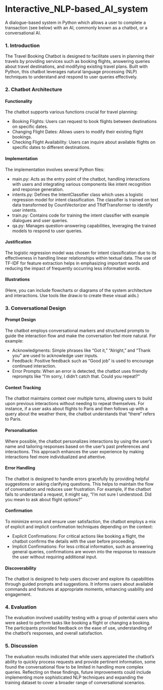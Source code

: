 # Interactive_NLP-based_AI_system
A dialogue-based system in Python which allows a user to complete a transaction (see below) with an AI, commonly known as a chatbot, or a conversational AI. 

### 1. Introduction

The Travel Booking Chatbot is designed to facilitate users in planning their travels by providing services such as booking flights, answering queries about travel destinations, and modifying existing travel plans. Built with Python, this chatbot leverages natural language processing (NLP) techniques to understand and respond to user queries effectively.

### 2. Chatbot Architecture

#### Functionality

The chatbot supports various functions crucial for travel planning:
- Booking Flights: Users can request to book flights between destinations on specific dates. 
- Changing Flight Dates: Allows users to modify their existing flight bookings. 
- Checking Flight Availability: Users can inquire about available flights on specific dates to different destinations.

#### Implementation

The implementation involves several Python files:
- main.py: Acts as the entry point of the chatbot, handling interactions with users and integrating various components like intent recognition and response generation. 
- intents.py: Defines the IntentClassifier class which uses a logistic regression model for intent classification. The classifier is trained on text data transformed by CountVectorizer and TfidfTransformer to identify user intents.
- train.py: Contains code for training the intent classifier with example dialogues and user queries. 
- qa.py: Manages question-answering capabilities, leveraging the trained models to respond to user queries.

#### Justification

The logistic regression model was chosen for intent classification due to its effectiveness in handling linear relationships within textual data. The use of TF-IDF for feature extraction helps in emphasizing important words and reducing the impact of frequently occurring less informative words.

#### Illustrations

(Here, you can include flowcharts or diagrams of the system architecture and interactions. Use tools like draw.io to create these visual aids.)

### 3. Conversational Design

#### Prompt Design

The chatbot employs conversational markers and structured prompts to guide the interaction flow and make the conversation feel more natural. For example:
- Acknowledgments: Simple phrases like “Got it,” “Alright,” and “Thank you” are used to acknowledge user inputs.
- Feedback: Positive feedback such as “Good job” is used to encourage continued interaction.
- Error Prompts: When an error is detected, the chatbot uses friendly reprompts like “I’m sorry, I didn’t catch that. Could you repeat?”

#### Context Tracking

The chatbot maintains context over multiple turns, allowing users to build upon previous interactions without needing to repeat themselves. For instance, if a user asks about flights to Paris and then follows up with a query about the weather there, the chatbot understands that “there” refers to Paris.

#### Personalisation

Where possible, the chatbot personalizes interactions by using the user’s name and tailoring responses based on the user’s past preferences and interactions. This approach enhances the user experience by making interactions feel more individualized and attentive.

#### Error Handling

The chatbot is designed to handle errors gracefully by providing helpful suggestions or asking clarifying questions. This helps to maintain the flow of conversation and reduces user frustration. For example, if the chatbot fails to understand a request, it might say, “I’m not sure I understood. Did you mean to ask about flight options?”

#### Confirmation

To minimize errors and ensure user satisfaction, the chatbot employs a mix of explicit and implicit confirmation techniques depending on the context:
- Explicit Confirmations: For critical actions like booking a flight, the chatbot confirms the details with the user before proceeding.
- Implicit Confirmations: For less critical information, such as answering general queries, confirmations are woven into the response to reassure the user without requiring additional input.

#### Discoverability

The chatbot is designed to help users discover and explore its capabilities through guided prompts and suggestions. It informs users about available commands and features at appropriate moments, enhancing usability and engagement.


### 4. Evaluation

The evaluation involved usability testing with a group of potential users who were asked to perform tasks like booking a flight or changing a booking. The participants provided feedback on the ease of use, understanding of the chatbot’s responses, and overall satisfaction.

### 5. Discussion

The evaluation results indicated that while users appreciated the chatbot’s ability to quickly process requests and provide pertinent information, some found the conversational flow to be limited in handling more complex queries. Reflecting on these findings, future improvements could include implementing more sophisticated NLP techniques and expanding the training dataset to cover a broader range of conversational scenarios.
